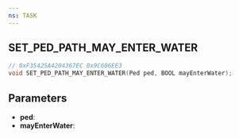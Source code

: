 ```yaml
---
ns: TASK
---
```

## SET_PED_PATH_MAY_ENTER_WATER

```c
// 0xF35425A4204367EC 0x9C606EE3
void SET_PED_PATH_MAY_ENTER_WATER(Ped ped, BOOL mayEnterWater);
```

## Parameters
* **ped**:
* **mayEnterWater**:
